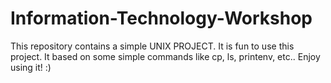 # Information-Technology-Workshop
This repository contains a simple UNIX PROJECT.
It is fun to use this project.
It based on some simple commands like cp, ls, printenv, etc..
Enjoy using it! :)
